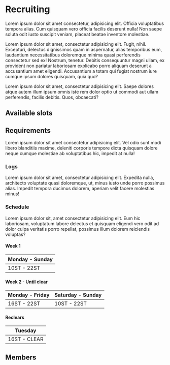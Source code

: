 <script setup>
import { VPTeamMembers } from 'vitepress/theme'

const members = [
  {
    avatar: 'https://img2.finalfantasyxiv.com/f/cb6632a5931eb842b9abfc842b2727c7_40d57ba713628f3f1ef5ef204b6d76d2fc0_96x96.jpg?1658452507',
    name: 'Emi E\'yla',
    title: 'Caster',
    org: 'FFLOGS',
    orgLink: 'https://www.fflogs.com/character/eu/ragnarok/emi%20e%27yla'
  },
  {
    avatar: 'https://img2.finalfantasyxiv.com/f/76207937f8c9a5e2f5dc149c0ab15f70_40d57ba713628f3f1ef5ef204b6d76d2fc0_96x96.jpg?1657995139',
    name: 'Elizynne E\'yla',
    title: 'Pure Healer',
    org: 'FFLOGS',
    orgLink: 'https://www.fflogs.com/character/eu/ragnarok/elizynne%20e%27yla'
  }
]

const recruiting = [
  {
    avatar: '/tnk4.svg',
    name: 'Tank',
    title: 'Main'
  },
  {
    avatar: '/tnk4.svg',
    name: 'Tank',
    title: 'Off'
  },
  {
    avatar: '/hlr4.svg',
    name: 'Healer',
    title: 'Barrier'
  },
  {
    avatar: '/rng4.svg',
    name: 'DPS',
    title: 'Phys. Ranged',
  },
  {
    avatar: '/mel4.svg',
    name: 'DPS',
    title: 'Melee'
  },
  {
    avatar: '/mel4.svg',
    name: 'DPS',
    title: 'Melee'
  }
]

</script>

# Recruiting

Lorem ipsum dolor sit amet consectetur, adipisicing elit. Officia voluptatibus tempora alias. Cum quisquam vero officia facilis deserunt nulla! Non saepe soluta odit iusto suscipit veniam, placeat beatae inventore molestiae.

Lorem ipsum dolor sit amet, consectetur adipisicing elit. Fugit, nihil. Excepturi, delectus dignissimos quam in aspernatur, alias temporibus eum, laudantium necessitatibus doloremque minima quasi perferendis consectetur sed ex! Nostrum, tenetur.
Debitis consequuntur magni ullam, ex provident non pariatur laboriosam explicabo porro aliquam deserunt a accusantium amet eligendi. Accusantium a totam qui fugiat nostrum iure cumque ipsum dolores quisquam, quia quo?

Lorem ipsum dolor sit amet, consectetur adipisicing elit. Saepe dolores atque autem illum ipsum omnis iste rem dolor optio ut commodi aut ullam perferendis, facilis debitis. Quos, obcaecati?

## Available slots

<VPTeamMembers size="small" :members="recruiting" />

## Requirements

Lorem ipsum dolor sit amet consectetur adipisicing elit. Vel odio sunt modi libero blanditiis maxime, deleniti corporis tempore dicta quisquam dolore neque cumque molestiae ab voluptatibus hic, impedit at nulla!

### Logs

Lorem ipsum dolor sit amet, consectetur adipisicing elit. Expedita nulla, architecto voluptate quasi doloremque, ut, minus iusto unde porro possimus alias. Impedit tempora ducimus dolorem, aperiam velit facere molestias minus!

### Schedule

Lorem ipsum dolor sit, amet consectetur adipisicing elit. Eum hic laboriosam, voluptatum labore delectus et quisquam eligendi vero odit ad dolor culpa veritatis porro repellat, possimus illum dolorem reiciendis voluptas?

#### Week 1

| Monday - Sunday |
| --------------- |
| 10ST - 22ST     |

#### Week 2 - Until clear

| Monday - Friday | Saturday - Sunday |
| --------------- | ----------------- |
| 16ST - 22ST     | 10ST - 22ST       |

#### Reclears

| Tuesday      |
| ------------ |
| 16ST - CLEAR |

## Members

<VPTeamMembers size="medium" :members="members" />
